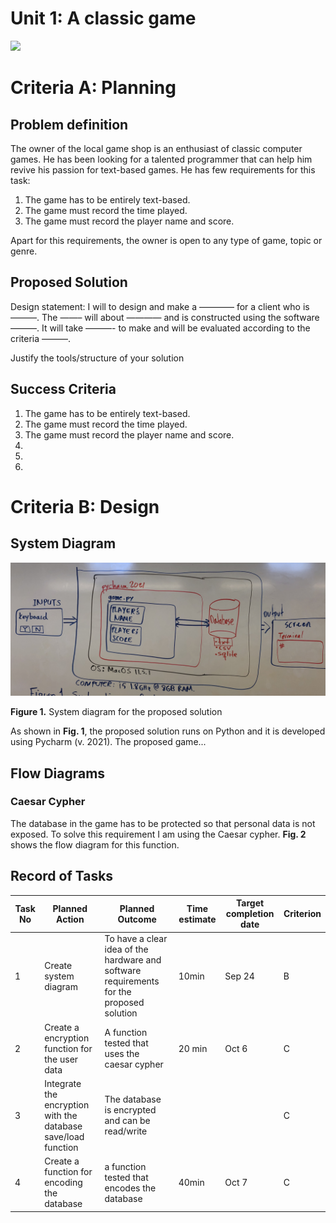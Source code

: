 # Unit 1: A classic game 
![](game.gif)

# Criteria A: Planning

## Problem definition

The owner of the local game shop is an enthusiast of classic computer games. He has been looking for a talented programmer that can help him revive his passion for text-based games. He has few requirements for this task:

1. The game has to be entirely text-based.
2. The game must record the time played.
3. The game must record the player name and score.

Apart for this requirements, the owner is open to any type of game, topic or genre.

## Proposed Solution

Design statement:
I will to design and make a ———— for a client who is ———. The ——– will about ———— and is constructed using the software ———. It will take  ———- to make and will be evaluated according to the criteria ———.

Justify the tools/structure of your solution

## Success Criteria
1. The game has to be entirely text-based.
2. The game must record the time played.
3. The game must record the player name and score.
4.
5.
6.

# Criteria B: Design

## System Diagram
![](IMG_0153.jpg)

**Figure 1.** System diagram for the proposed solution

As shown in **Fig. 1**, the proposed solution runs on Python and it is developed using Pycharm (v. 2021). The proposed game...

## Flow Diagrams

### Caesar Cypher

The database in the game has to be protected so that personal data is not exposed. To solve this requirement I am using the Caesar cypher. **Fig. 2**
shows the flow diagram for this function.


## Record of Tasks
| Task No | Planned Action                                                | Planned Outcome                                                                          | Time estimate | Target completion date | Criterion |
|---------|---------------------------------------------------------------|------------------------------------------------------------------------------------------|---------------|------------------------|-----------|
| 1       | Create system diagram                                         | To have a clear idea of the hardware and software requirements for the proposed solution | 10min         | Sep 24                 | B         |
| 2       | Create a encryption function for the user data                | A function tested that uses the caesar cypher                                            | 20 min        | Oct 6                  | C         |
| 3       | Integrate the encryption with the database save/load function | The database is encrypted and can be read/write                                          |               |                        | C         |
| 4       | Create a function for encoding the database                   | a function tested that encodes the database                                              | 40min         | Oct 7                  | C         |
